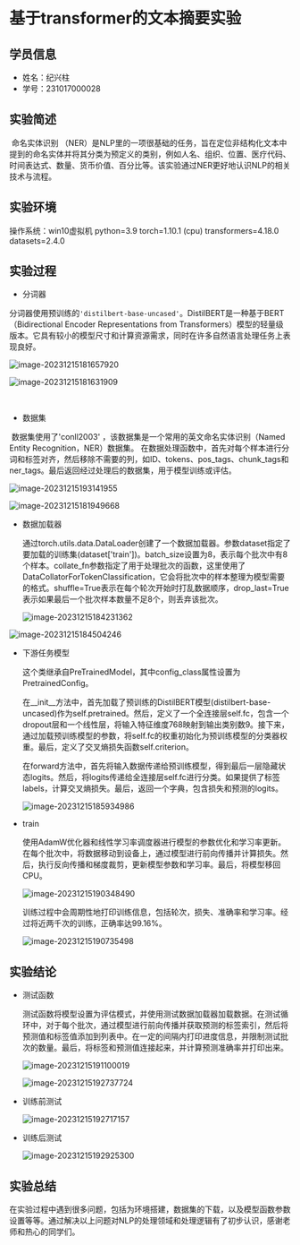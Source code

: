 # 基于transformer的文本摘要实验

## 学员信息

- 姓名：纪兴柱
- 学号：231017000028

## 实验简述

​	命名实体识别 （NER）是NLP里的一项很基础的任务，旨在定位非结构化文本中提到的命名实体并将其分类为预定义的类别，例如人名、组织、位置、医疗代码、时间表达式、数量、货币价值、百分比等。该实验通过NER更好地认识NLP的相关技术与流程。



## 实验环境

操作系统：win10虚拟机
python=3.9
torch=1.10.1 (cpu)
transformers=4.18.0
datasets=2.4.0



## 实验过程

- 分词器

分词器使用预训练的`'distilbert-base-uncased'`。DistilBERT是一种基于BERT（Bidirectional Encoder Representations from Transformers）模型的轻量级版本。它具有较小的模型尺寸和计算资源需求，同时在许多自然语言处理任务上表现良好。

![image-20231215181657920](C:\temp\231017000028\231017000028.assets\image-20231215181657920.png)

![image-20231215181631909](C:\temp\231017000028\231017000028.assets\image-20231215181631909.png)

​	

- 数据集

​	数据集使用了'conll2003' ，该数据集是一个常用的英文命名实体识别（Named Entity Recognition，NER）数据集。
​	在数据处理函数中，首先对每个样本进行分词和标签对齐，然后移除不需要的列，如ID、tokens、pos_tags、chunk_tags和ner_tags。最后返回经过处理后的数据集，用于模型训练或评估。

![image-20231215193141955](C:\temp\231017000028\231017000028.assets\image-20231215193141955.png)

![image-20231215181949668](C:\temp\231017000028\231017000028.assets\image-20231215181949668.png)

- 数据加载器

  ​	通过torch.utils.data.DataLoader创建了一个数据加载器。参数dataset指定了要加载的训练集(dataset['train'])。batch_size设置为8，表示每个批次中有8个样本。collate_fn参数指定了用于处理批次的函数，这里使用了DataCollatorForTokenClassification，它会将批次中的样本整理为模型需要的格式。shuffle=True表示在每个轮次开始时打乱数据顺序，drop_last=True表示如果最后一个批次样本数量不足8个，则丢弃该批次。

  ![image-20231215184231362](C:\temp\231017000028\231017000028.assets\image-20231215184231362.png)

![image-20231215184504246](C:\temp\231017000028\231017000028.assets\image-20231215184504246.png)

- 下游任务模型

  ​	这个类继承自PreTrainedModel，其中config_class属性设置为PretrainedConfig。

  ​	在__init__方法中，首先加载了预训练的DistilBERT模型(distilbert-base-uncased)作为self.pretrained。然后，定义了一个全连接层self.fc，包含一个dropout层和一个线性层，将输入特征维度768映射到输出类别数9。接下来，通过加载预训练模型的参数，将self.fc的权重初始化为预训练模型的分类器权重。最后，定义了交叉熵损失函数self.criterion。

  ​	在forward方法中，首先将输入数据传递给预训练模型，得到最后一层隐藏状态logits。然后，将logits传递给全连接层self.fc进行分类。如果提供了标签labels，计算交叉熵损失。最后，返回一个字典，包含损失和预测的logits。

  ![image-20231215185934986](C:\temp\231017000028\231017000028.assets\image-20231215185934986.png)

- train

  ​	使用AdamW优化器和线性学习率调度器进行模型的参数优化和学习率更新。在每个批次中，将数据移动到设备上，通过模型进行前向传播并计算损失。然后，执行反向传播和梯度裁剪，更新模型参数和学习率。最后，将模型移回CPU。

  ![image-20231215190348490](C:\temp\231017000028\231017000028.assets\image-20231215190348490.png)

  ​	训练过程中会周期性地打印训练信息，包括轮次，损失、准确率和学习率。经过将近两千次的训练，正确率达99.16%。

  ![image-20231215190735498](C:\temp\231017000028\231017000028.assets\image-20231215190735498.png)

## 实验结论

- 测试函数

  ​	测试函数将模型设置为评估模式，并使用测试数据加载器加载数据。在测试循环中，对于每个批次，通过模型进行前向传播并获取预测的标签索引，然后将预测值和标签值添加到列表中。在一定的间隔内打印进度信息，并限制测试批次的数量。最后，将标签和预测值连接起来，并计算预测准确率并打印出来。
  
  ![image-20231215191100019](C:\temp\231017000028\231017000028.assets\image-20231215191100019.png)
  
  ![image-20231215192737724](C:\temp\231017000028\231017000028.assets\image-20231215192737724.png)

- 训练前测试

  ![image-20231215192717157](C:\temp\231017000028\231017000028.assets\image-20231215192717157.png)

- 训练后测试

  ![image-20231215192925300](C:\temp\231017000028\231017000028.assets\image-20231215192925300.png)

## 实验总结

​	在实验过程中遇到很多问题，包括为环境搭建，数据集的下载，以及模型函数参数设置等等。通过解决以上问题对NLP的处理领域和处理逻辑有了初步认识，感谢老师和热心的同学们。